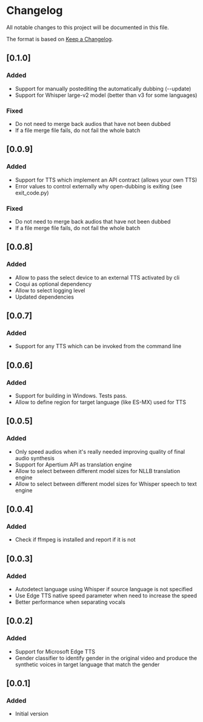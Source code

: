 # Changelog

All notable changes to this project will be documented in this file.

The format is based on [Keep a Changelog](https://keepachangelog.com/en/1.0.0/).

## [0.1.0]

### Added
- Support for manually postediting the automatically dubbing (--update)
- Support for Whisper large-v2 model (better than v3 for some languages)

### Fixed
- Do not need to merge back audios that have not been dubbed
- If a file merge file fails, do not fail the whole batch

## [0.0.9]

### Added
- Support for TTS which implement an API contract (allows your own TTS)
- Error values to control externally why open-dubbing is exiting (see exit_code.py)

### Fixed
- Do not need to merge back audios that have not been dubbed
- If a file merge file fails, do not fail the whole batch

## [0.0.8]

### Added
- Allow to pass the select device to an external TTS activated by cli
- Coqui as optional dependency
- Allow to select logging level
- Updated dependencies

## [0.0.7]

### Added
- Support for any TTS which can be invoked from the command line

## [0.0.6]

### Added
- Support for building in Windows. Tests pass.
- Allow to define region for target language (like ES-MX) used for TTS

## [0.0.5]

### Added

- Only speed audios when it's really needed improving quality of final audio synthesis
- Support for Apertium API as translation engine
- Allow to select between different model sizes for NLLB translation engine
- Allow to select between different model sizes for Whisper speech to text engine

## [0.0.4]

### Added

- Check if ffmpeg is installed and report if it is not

## [0.0.3]

### Added

- Autodetect language using Whisper if source language is not specified
- Use Edge TTS native speed parameter when need to increase the speed
- Better performance when separating vocals

## [0.0.2]

### Added

- Support for Microsoft Edge TTS
- Gender classifier to identify gender in the original video and produce the synthetic voices in target language that match the gender

## [0.0.1]

### Added
- Initial version
